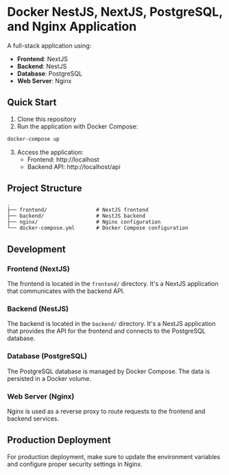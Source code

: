 # Docker NestJS, NextJS, PostgreSQL, and Nginx Application

A full-stack application using:

- **Frontend**: NextJS
- **Backend**: NestJS
- **Database**: PostgreSQL
- **Web Server**: Nginx

## Quick Start

1. Clone this repository
2. Run the application with Docker Compose:

```bash
docker-compose up
```

3. Access the application:
   - Frontend: http://localhost
   - Backend API: http://localhost/api

## Project Structure

```
.
├── frontend/                # NextJS frontend
├── backend/                 # NestJS backend
├── nginx/                   # Nginx configuration
└── docker-compose.yml       # Docker Compose configuration
```

## Development

### Frontend (NextJS)

The frontend is located in the `frontend/` directory. It's a NextJS application that communicates with the backend API.

### Backend (NestJS)

The backend is located in the `backend/` directory. It's a NestJS application that provides the API for the frontend and connects to the PostgreSQL database.

### Database (PostgreSQL)

The PostgreSQL database is managed by Docker Compose. The data is persisted in a Docker volume.

### Web Server (Nginx)

Nginx is used as a reverse proxy to route requests to the frontend and backend services.

## Production Deployment

For production deployment, make sure to update the environment variables and configure proper security settings in Nginx.
